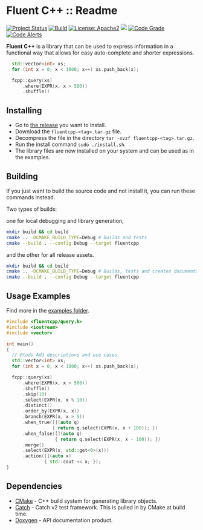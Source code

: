 # Fluent C++ :: Readme

[![Project Status](https://www.repostatus.org/badges/latest/active.svg)](http://www.repostatus.org/#active)
[![Build](https://github.com/awalsh128/fluentcpp/actions/workflows/integrate.yml/badge.svg)](https://github.com/awalsh128/fluentcpp/actions/workflows/integrate.yml)
[![License: Apache2](https://shields.io/badge/license-apache2-blue.svg)](https://github.com/awalsh128/fluentcpp/blob/master/LICENSE)
[![](https://tokei.rs/b1/github/awalsh128/fluentcpp)](https://github.com/awalsh128/fluentcpp)
[![Code Grade](https://img.shields.io/lgtm/grade/cpp/g/awalsh128/fluentcpp.svg?logo=lgtm&logoWidth=18)](https://lgtm.com/projects/g/awalsh128/fluentcpp/context:cpp)
[![Code Alerts](https://img.shields.io/lgtm/alerts/g/awalsh128/fluentcpp.svg?logo=lgtm&logoWidth=18)](https://lgtm.com/projects/g/awalsh128/fluentcpp/alerts/)

**Fluent C++** is a library that can be used to express information in a functional way that allows for easy auto-complete and shorter expressions.

```cpp
  std::vector<int> xs;
  for (int x = 0; x < 1000; x++) xs.push_back(x);

  fcpp::query(xs)
      .where(EXPR(x, x > 500))
      .shuffle()
```

## Installing

- Go to [the release](https://github.com/awalsh128/fluentcpp/releases) you want to install.
- Download the `fluentcpp-<tag>.tar.gz` file.
- Decompress the file in the directory `tar -xvzf fluentcpp-<tag>.tar.gz`.
- Run the install command `sudo ./install.sh`.
- The library files are now installed on your system and can be used as in the examples.

## Building

If you just want to build the source code and not install it, you can run these commands instead.

Two types of builds:

one for local debugging and library generation,

```bash
mkdir build && cd build
cmake .. -DCMAKE_BUILD_TYPE=Debug # Builds and tests
cmake --build . --config Debug --target fluentcpp
```

and the other for all release assets.

```bash
mkdir build && cd build
cmake .. -DCMAKE_BUILD_TYPE=Debug # Builds, tests and creates documentation
cmake --build . --config Debug --target fluentcpp
```

## Usage Examples

Find more in the [examples folder](https://github.com/awalsh128/fluentcpp/tree/master/examples).

```cpp
#include <fluentcpp/query.h>
#include <iostream>
#include <vector>

int main()
{
  // @todo Add descriptions and use cases.
  std::vector<int> xs;
  for (int x = 0; x < 1000; x++) xs.push_back(x);

  fcpp::query(xs)
      .where(EXPR(x, x > 500))
      .shuffle()
      .skip(10)
      .select(EXPR(x, x % 10))
      .distinct()
      .order_by(EXPR(x, x))
      .branch(EXPR(x, x > 5))
      .when_true([](auto q)
                 { return q.select(EXPR(x, x + 100)); })
      .when_false([](auto q)
                  { return q.select(EXPR(x, x - 100)); })
      .merge()
      .select(EXPR(x, std::get<0>(x)))
      .action([](auto x)
              { std::cout << x; });
}
```

## Dependencies

- [CMake](https://cmake.org/cmake/help/latest/guide/tutorial/index.html) - C++ build system for generating library objects.
- [Catch](https://github.com/catchorg/Catch2/blob/devel/README.md) - Catch v2 test framework. This is pulled in by CMake at build time.
- [Doxygen](https://www.doxygen.nl/index.html) - API documentation product.
